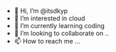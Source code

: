 - 👋 Hi, I’m @itsdkyp
- 👀 I’m interested in cloud
- 🌱 I’m currently learning coding
- 💞️ I’m looking to collaborate on ..
- 📫 How to reach me ...

<!---
itsdkyp/itsdkyp is a ✨ special ✨ repository because its `README.md` (this file) appears on your GitHub profile.
You can click the Preview link to take a look at your changes.
--->
 
